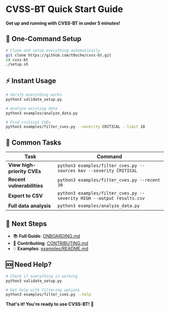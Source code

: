 # CVSS-BT Quick Start Guide

**Get up and running with CVSS-BT in under 5 minutes!**

## 🚀 One-Command Setup

```bash
# Clone and setup everything automatically
git clone https://github.com/t0sche/cvss-bt.git
cd cvss-bt
./setup.sh
```

## ⚡ Instant Usage

```bash
# Verify everything works
python3 validate_setup.py

# Analyze existing data
python3 examples/analyze_data.py

# Find critical CVEs
python3 examples/filter_cves.py --severity CRITICAL --limit 10
```

## 🎯 Common Tasks

| Task | Command |
|------|---------|
| **View high-priority CVEs** | `python3 examples/filter_cves.py --sources kev --severity CRITICAL` |
| **Recent vulnerabilities** | `python3 examples/filter_cves.py --recent 30` |
| **Export to CSV** | `python3 examples/filter_cves.py --severity HIGH --output results.csv` |
| **Full data analysis** | `python3 examples/analyze_data.py` |

## 📖 Next Steps

- 📚 **Full Guide**: [ONBOARDING.md](ONBOARDING.md)
- 🤝 **Contributing**: [CONTRIBUTING.md](CONTRIBUTING.md)
- 💡 **Examples**: [examples/README.md](examples/README.md)

## 🆘 Need Help?

```bash
# Check if everything is working
python3 validate_setup.py

# Get help with filtering options
python3 examples/filter_cves.py --help
```

**That's it! You're ready to use CVSS-BT! 🎉**